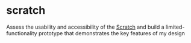 # scratch
Assess the usability and accessibility of the [Scratch](https://scratch.mit.edu/projects/editor/?tutorial=getStarted) and build a limited-functionality prototype that demonstrates the key features of my design

